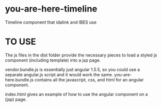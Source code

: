# you-are-here-timeline
Timeline component that idalink and IBES use

# TO USE
The js files in the dist folder provide the necessary pieces to load a styled js component (including template) into a jsp page.

vendor.bundle.js is essentially just angular 1.5.5, so you could use a separate angular.js script and it would work the same.
you-are-here.bundle.js contains all the javascript, css, and html for an angular component.

index.html gives an example of how to use the angular component on a (jsp) page.
